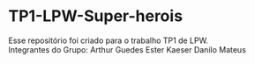 # TP1-LPW-Super-herois
Esse repositório foi criado para o trabalho TP1 de LPW.<br>
Integrantes do Grupo:
Arthur Guedes
Ester Kaeser
Danilo Mateus
